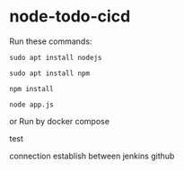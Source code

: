 # node-todo-cicd

Run these commands:


`sudo apt install nodejs`


`sudo apt install npm`


`npm install`

`node app.js`

or Run by docker compose

test

connection establish between jenkins github
